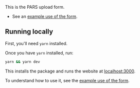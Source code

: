 This is the PARS upload form.

- See an [example use of the form][example doc].

## Running locally

First, you'll need `yarn` installed.

Once you have `yarn` installed, run:

```sh
yarn && yarn dev
```

This installs the package and runs the website at [localhost:3000](http://localhost:3000).

To understand how to use it, see the [example use of the form][example doc].

[example doc]: ./docs/example.md
